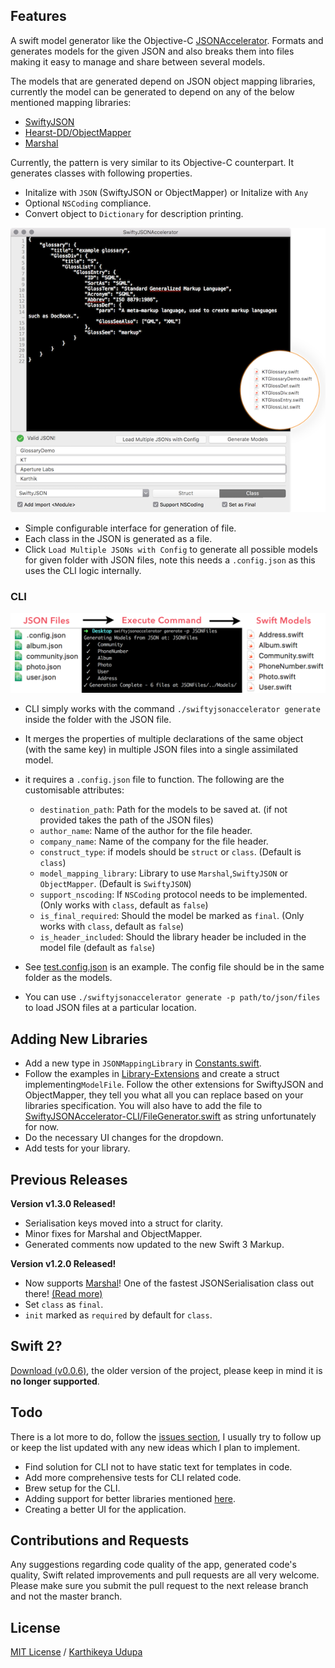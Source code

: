 ## Features

A swift model generator like the Objective-C [JSONAccelerator](http://nerdery.com/json-accelerator). Formats and generates models for the given JSON and also breaks them into files making it easy to manage and share between several models.

The models that are generated depend on JSON object mapping libraries, currently the model can be generated to depend on any of the below mentioned mapping libraries:

- [SwiftyJSON](https://github.com/SwiftyJSON/SwiftyJSON)
- [Hearst-DD/ObjectMapper](https://github.com/Hearst-DD/ObjectMapper)
- [Marshal](https://github.com/utahiosmac/Marshal)

Currently, the pattern is very similar to its Objective-C counterpart. It generates classes with following properties.

- Initalize with `JSON` (SwiftyJSON or ObjectMapper) or Initalize with `Any`
- Optional `NSCoding` compliance.
- Convert object to `Dictionary` for description printing.

![Preview](https://github.com/insanoid/SwiftyJSONAccelerator/raw/master/preview.png)

- Simple configurable interface for generation of file.
- Each class in the JSON is generated as a file.
- Click `Load Multiple JSONs with Config` to generate all possible models for given folder with JSON files, note this needs a `.config.json` as this uses the CLI logic internally.

### CLI

![Preview](https://github.com/insanoid/SwiftyJSONAccelerator/raw/master/preview-cli.png)

- CLI simply works with the command `./swiftyjsonaccelerator generate` inside the folder with the JSON file.
- It merges the properties of multiple declarations of the same object (with the same key) in multiple JSON files into a single assimilated model.
- it requires a `.config.json` file to function. The following are the customisable attributes:

  - `destination_path`: Path for the models to be saved at. (if not provided takes the path of the JSON files)
  - `author_name`: Name of the author for the file header.
  - `company_name`: Name of the company for the file header.
  - `construct_type`: if models should be `struct` or `class`. (Default is `class`)
  - `model_mapping_library`: Library to use `Marshal`,`SwiftyJSON` or `ObjectMapper`. (Default is `SwiftyJSON`)
  - `support_nscoding`: If `NSCoding` protocol needs to be implemented. (Only works with `class`, default as `false`)
  - `is_final_required`: Should the model be marked as `final`. (Only works with `class`, default as `false`)
  - `is_header_included`: Should the library header be included in the model file (default as `false`)

- See [test.config.json](https://github.com/insanoid/SwiftyJSONAccelerator/blob/master/SwiftyJSONAcceleratorTests/Support%20Files/MultipleModelTests/test_config.json) is an example. The config file should be in the same folder as the models.

- You can use `./swiftyjsonaccelerator generate -p path/to/json/files` to load JSON files at a particular location.

## Adding New Libraries

- Add a new type in `JSONMappingLibrary` in [Constants.swift](https://github.com/insanoid/SwiftyJSONAccelerator/blob/master/Core/Constants.swift).
- Follow the examples in [Library-Extensions](https://github.com/insanoid/SwiftyJSONAccelerator/blob/master/Core/Library-Extensions) and create a struct implementing`ModelFile`. Follow the other extensions for SwiftyJSON and ObjectMapper, they tell you what all you can replace based on your libraries specification. You will also have to add the file to [SwiftyJSONAccelerator-CLI/FileGenerator.swift](https://github.com/insanoid/SwiftyJSONAccelerator/blob/master/SwiftyJSONAccelerator-CLI/FileGenerator.swift) as string unfortunately for now.
- Do the necessary UI changes for the dropdown.
- Add tests for your library.

## Previous Releases

**Version v1.3.0 Released!**

- Serialisation keys moved into a struct for clarity.
- Minor fixes for Marshal and ObjectMapper.
- Generated comments now updated to the new Swift 3 Markup.

**Version v1.2.0 Released!**

- Now supports [Marshal](https://github.com/utahiosmac/Marshal)! One of the fastest JSONSerialisation class out there! [(Read more)](https://github.com/bwhiteley/JSONShootout)
- Set `class` as `final`.
- `init` marked as `required` by default for `class`.

## Swift 2?

[Download (v0.0.6)](https://github.com/insanoid/SwiftyJSONAccelerator/releases/download/v0.0.6/SwiftyJSONAccelerator.zip), the older version of the project, please keep in mind it is **no longer supported**.

## Todo

There is a lot more to do, follow the [issues section](https://github.com/insanoid/SwiftyJSONAccelerator/issues), I usually try to follow up or keep the list updated with any new ideas which I plan to implement.

- Find solution for CLI not to have static text for templates in code.
- Add more comprehensive tests for CLI related code.
- Brew setup for the CLI.
- Adding support for better libraries mentioned [here](https://github.com/bwhiteley/JSONShootout).
- Creating a better UI for the application.

## Contributions and Requests

Any suggestions regarding code quality of the app, generated code's quality, Swift related improvements and pull requests are all very welcome. Please make sure you submit the pull request to the next release branch and not the master branch.

## License

[MIT License](LICENSE) / [Karthikeya Udupa](https://karthikeya.co.uk)
